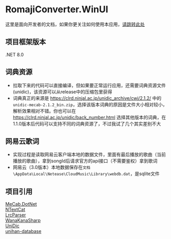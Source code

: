 # RomajiConverter.WinUI
这里是面向开发者的文档，如果你更关注如何使用本应用，[请跳转此处](https://github.com/xyh20180101/RomajiConverter.WinUI/blob/main/README.md)

## 项目框架版本
.NET 8.0

## 词典资源
- 拉取下来的代码可以直接编译，但如果要正常运行应用，还需要词典资源文件(unidic)，该资源可以从release中的压缩包里获得
- 词典真正的来源是 https://clrd.ninjal.ac.jp/unidic_archive/cwj/2.1.2/ 中的`unidic-mecab-2.1.2_bin.zip`，选择该版本词典的原因是文件大小相对较小，解析效果相对不错。你也可以在 https://clrd.ninjal.ac.jp/unidic/back_number.html 选择其他版本的词典，在1.1.0版本后代码可以支持不同的词典资源了，不过我试了几个其实差别不大

## 网易云歌词
- 实现过程是读取网易云客户端本地的数据文件，里面有最后播放的歌曲（当前播放的歌曲），拿到songId后请求官方的api接口（不需要鉴权）拿到歌词
- 网易云（3.0版本）本地数据保存在`文档\AppData\Local\Netease\CloudMusic\Library\webdb.dat`，是sqlite文件


## 项目引用
[MeCab.DotNet](https://github.com/kekyo/MeCab.DotNet)  
[NTextCat](https://github.com/ivanakcheurov/ntextcat)  
[LrcParser](https://github.com/OpportunityLiu/LrcParser)  
[WanaKanaSharp](https://github.com/caguiclajmg/WanaKanaSharp)  
[UniDic](https://clrd.ninjal.ac.jp/unidic/)  
[unihan-database](https://github.com/unicode-org/unihan-database)